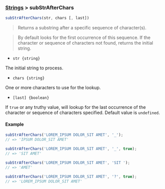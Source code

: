 ### [Strings](../) > subStrAfterChars

```js
subStrAfterChars(str, chars [, last])
```

> Returns a substring after a specific sequence of character(s).

> By default looks for the first occurrence of this sequence.
> If the character or sequence of characters not found, returns the initial string.

- <code>str {string}</code>

The initial string to process.

- <code>chars {string}</code>

One or more characters to use for the lookup.

- <code>[last] {boolean}</code>

If <code>true</code> or any truthy value, will lookup for the last occurrence of the character or sequence of characters specified.
Default value is <code>undefined</code>.

#### Example
```js
subStrAfterChars('LOREM_IPSUM DOLOR_SIT AMET', '_');
// => 'IPSUM DOLOR_SIT AMET'

subStrAfterChars('LOREM_IPSUM DOLOR_SIT AMET', '_', true);
// => 'SIT AMET'

subStrAfterChars('LOREM_IPSUM DOLOR_SIT AMET', 'SIT ');
// => 'AMET'

subStrAfterChars('LOREM_IPSUM DOLOR_SIT AMET', '?', true);
// => 'LOREM_IPSUM DOLOR_SIT AMET'
```
